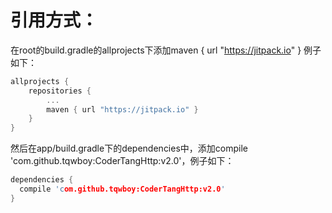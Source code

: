 引用方式：
===

在root的build.gradle的allprojects下添加maven { url "https://jitpack.io" }
例子如下：
```c
allprojects {
	repositories {
		...
		maven { url "https://jitpack.io" }
	}
}
```

然后在app/build.gradle下的dependencies中，添加compile 'com.github.tqwboy:CoderTangHttp:v2.0'，例子如下：
```c
dependencies {
  compile 'com.github.tqwboy:CoderTangHttp:v2.0'
}
```
